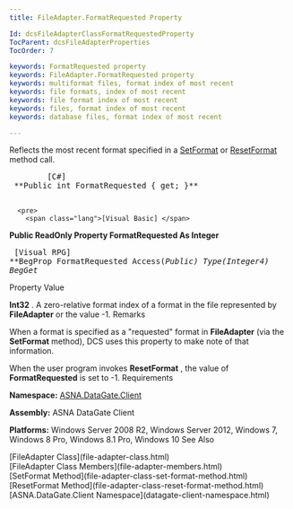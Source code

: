 ```yaml
---
title: FileAdapter.FormatRequested Property

Id: dcsFileAdapterClassFormatRequestedProperty
TocParent: dcsFileAdapterProperties
TocOrder: 7

keywords: FormatRequested property
keywords: FileAdapter.FormatRequested property
keywords: multiformat files, format index of most recent
keywords: file formats, index of most recent
keywords: file format index of most recent
keywords: files, format index of most recent
keywords: database files, format index of most recent

---
```


Reflects the most recent format specified in a [ SetFormat](file-adapter-class-set-format-method.html) or [ResetFormat](file-adapter-class-reset-format-method.html) method call.
<pre>
        <span class="lang">[C#]</span>
 **Public int FormatRequested { get; }** 
      </pre>
      <pre>
        <span class="lang">[Visual Basic] </span>
 **Public ReadOnly Property FormatRequested As Integer** 
      </pre>
      <pre class="prettyprint">
        <span class="lang">[Visual RPG]</span>
 **BegProp FormatRequested Access(*Public) Type(*Integer4)
   BegGet** 
      </pre>

Property Value

**Int32** . A zero-relative format index of a format in the file represented by **FileAdapter** or the value -1. 
Remarks

When a format is specified as a "requested" format in **FileAdapter** (via the **SetFormat** method), DCS uses this property to make note of that information. 

When the user program invokes **ResetFormat** , the value of **FormatRequested** is set to -1. 
Requirements

**Namespace:** [ASNA.DataGate.Client](datagate-client-namespace.html) 

**Assembly:** ASNA DataGate Client

**Platforms:** Windows Server 2008 R2, Windows Server 2012, Windows 7, Windows 8 Pro, Windows 8.1 Pro, Windows 10
See Also

<dl />
      [FileAdapter Class](file-adapter-class.html)
      <br />
      [FileAdapter Class Members](file-adapter-members.html)
      <br />
      [SetFormat Method](file-adapter-class-set-format-method.html)
      <br />
      [ResetFormat Method](file-adapter-class-reset-format-method.html)
      <br />
      [ASNA.DataGate.Client Namespace](datagate-client-namespace.html)


